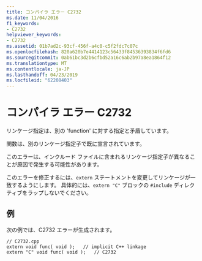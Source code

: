 ```yaml
---
title: コンパイラ エラー C2732
ms.date: 11/04/2016
f1_keywords:
- C2732
helpviewer_keywords:
- C2732
ms.assetid: 01b7ad2c-93cf-456f-a4c0-c5f2fdc7c07c
ms.openlocfilehash: 820a620b7e4414123c56433f84536393834f6fd6
ms.sourcegitcommit: 0ab61bc3d2b6cfbd52a16c6ab2b97a8ea1864f12
ms.translationtype: MT
ms.contentlocale: ja-JP
ms.lasthandoff: 04/23/2019
ms.locfileid: "62208403"
---
```

# <a name="compiler-error-c2732"></a>コンパイラ エラー C2732

リンケージ指定は、別の 'function' に対する指定と矛盾しています。

関数は、別のリンケージ指定子で既に宣言されています。

このエラーは、インクルード ファイルに含まれるリンケージ指定子が異なることが原因で発生する可能性があります。

このエラーを修正するには、`extern` ステートメントを変更してリンケージが一致するようにします。 具体的には、`extern "C"` ブロックの `#include` ディレクティブをラップしないでください。

## <a name="example"></a>例

次の例では、C2732 エラーが生成されます。

```
// C2732.cpp
extern void func( void );   // implicit C++ linkage
extern "C" void func( void );   // C2732
```